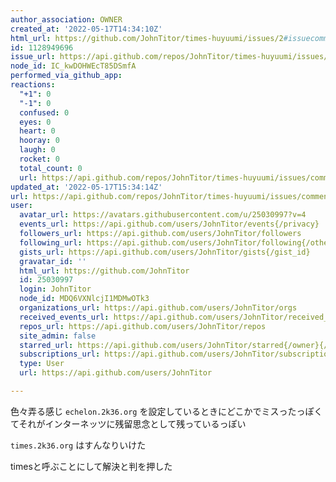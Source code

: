 ```yaml
---
author_association: OWNER
created_at: '2022-05-17T14:34:10Z'
html_url: https://github.com/JohnTitor/times-huyuumi/issues/2#issuecomment-1128949696
id: 1128949696
issue_url: https://api.github.com/repos/JohnTitor/times-huyuumi/issues/2
node_id: IC_kwDOHWEcT85DSmfA
performed_via_github_app: 
reactions:
  "+1": 0
  "-1": 0
  confused: 0
  eyes: 0
  heart: 0
  hooray: 0
  laugh: 0
  rocket: 0
  total_count: 0
  url: https://api.github.com/repos/JohnTitor/times-huyuumi/issues/comments/1128949696/reactions
updated_at: '2022-05-17T15:34:14Z'
url: https://api.github.com/repos/JohnTitor/times-huyuumi/issues/comments/1128949696
user:
  avatar_url: https://avatars.githubusercontent.com/u/25030997?v=4
  events_url: https://api.github.com/users/JohnTitor/events{/privacy}
  followers_url: https://api.github.com/users/JohnTitor/followers
  following_url: https://api.github.com/users/JohnTitor/following{/other_user}
  gists_url: https://api.github.com/users/JohnTitor/gists{/gist_id}
  gravatar_id: ''
  html_url: https://github.com/JohnTitor
  id: 25030997
  login: JohnTitor
  node_id: MDQ6VXNlcjI1MDMwOTk3
  organizations_url: https://api.github.com/users/JohnTitor/orgs
  received_events_url: https://api.github.com/users/JohnTitor/received_events
  repos_url: https://api.github.com/users/JohnTitor/repos
  site_admin: false
  starred_url: https://api.github.com/users/JohnTitor/starred{/owner}{/repo}
  subscriptions_url: https://api.github.com/users/JohnTitor/subscriptions
  type: User
  url: https://api.github.com/users/JohnTitor

---
```

色々弄る感じ `echelon.2k36.org` を設定しているときにどこかでミスったっぽくてそれがインターネッツに残留思念として残っているっぽい

`times.2k36.org` はすんなりいけた

timesと呼ぶことにして解決と判を押した